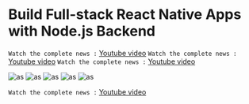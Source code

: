 # Build Full-stack React Native Apps with Node.js Backend


` Watch the complete news : ` [Youtube video](https://www.youtube.com/watch?v=lghOv6mlLzs) 
` Watch the complete news : ` [Youtube video](https://www.youtube.com/watch?v=lghOv6mlLzs) 
` Watch the complete news : ` [Youtube video](https://www.youtube.com/watch?v=lghOv6mlLzs) 

![as](https://i.ibb.co/Yt9rGvC/1.png)
![as](https://i.ibb.co/L5frvVP/4.png)
![as](https://i.ibb.co/D5K9jbF/5.png)
![as](https://i.ibb.co/vzKhnHC/6.png)
![as](https://i.ibb.co/0fmRMbk/7.png)


` Watch the complete news : ` [Youtube video](https://www.youtube.com/watch?v=lghOv6mlLzs) 


